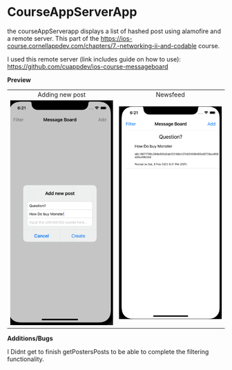 # CourseAppServerApp
the courseAppServerapp displays a list of hashed post using alamofire and a remote server. This part of the https://ios-course.cornellappdev.com/chapters/7.-networking-ii-and-codable course.

I used this remote server (link includes guide on how to use):
https://github.com/cuappdev/ios-course-messageboard

**Preview**

<table>
<tr>
<td width="25%">
<center>Adding new post</center>
</td>
<td width="25%">
<center>Newsfeed</center>
</td>
</tr>
<tr>
<td width="25%">
<img src="addingPostin.png"></img>
</td>
<td width="25%">
<img src="newsfeed.png"></img>
</td>

</tr>
</table>



**Additions/Bugs**

I Didnt get to finish getPostersPosts to be able to complete the filtering functionality.
